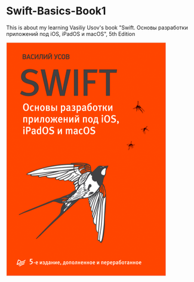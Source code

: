 # Swift-Basics-Book1

This is about my learning Vasiliy Usov's book "Swift. Основы разработки приложений под iOS, iPadOS и macOS", 5th Edition

![Screenshot](screen1.png)
